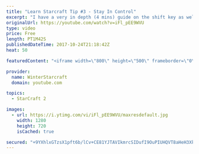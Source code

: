 ```yaml
---
title: "Learn Starcraft Tip #3 - Stay In Control"
excerpt: "I have a very in depth (4 mins) guide on the shift key as well here https://www.youtube.com/watch?v=7x9pHr544oY"
originalUrl: https://youtube.com/watch?v=iFl_pEE9WVU
type: video
price: Free
length: PT1M42S
publishedDateTime: 2017-10-24T21:18:42Z
heat: 50

featuredContent: "<iframe width=\"800\" height=\"500\" frameborder=\"0\" src=\"https://www.youtube.com/embed/iFl_pEE9WVU\" allow=\"accelerometer; autoplay; encrypted-media; gyroscope; picture-in-picture\" allowfullscreen></iframe>"

provider:
  name: WinterStarcraft
  domain: youtube.com

topics:
  - StarCraft 2

images:
  - url: https://i.ytimg.com/vi/iFl_pEE9WVU/maxresdefault.jpg
    width: 1280
    height: 720
    isCached: true

secured: "+9YXhlxGTzsX1pft6b/lCv+CE81YJTAVIkmrcSIDufI9OuPIUHQVT8aHeH3Xkcl/rDwqdWtS3Ufl/05lq0U2itWxm9FcKfQcCOL5rEXcEs5X8q8SD9zfIklcpqL/Od7FVfHxZOdXBQ0Ie164lTZn2jISS6rWRQk3aEu7Z1snYI9MVmu8fIWnYHGjhuQv1MYvQenFLeFLSAy1/36m9d9oAFW31cWbgMwQEynGaMvZwCzmpiyDmygdF04+k1mf3tJVzvf3Zbf01MWDHZxjCmY9HWVc1JTMk76oQox5PWzPlzKE8NGj/nCw+s8NBh2KA0oIZI1Zzr1f6HsnG+4VRfoRm+wlYai6Dn1MrV3hw7ju1EfecOzdG2CLuYY2/hDK2DFQOcUOQ2haOdRH9MctD6Rkjf7+XAFeajn6uzryY0eO5Dg=;Hm+lWv1SQa45wqT1PagQrg=="
---
```


